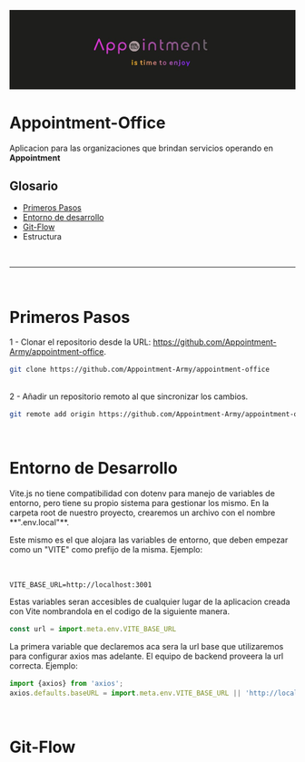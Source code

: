 ![alt text](./public/logo.jpeg)

# Appointment-Office
Aplicacion para las organizaciones que brindan servicios operando en **Appointment**

## Glosario
- [Primeros Pasos](#primeros-pasos)
- [Entorno de desarrollo](#entorno-de-desarrollo)
- [Git-Flow](#git-flow)
- Estructura

<br/>
<hr/>
<br/>

# Primeros Pasos

1 - Clonar el repositorio desde la URL: https://github.com/Appointment-Army/appointment-office.
```bash
git clone https://github.com/Appointment-Army/appointment-office
```
<br/>
2 - Añadir un repositorio remoto al que sincronizar los cambios.

```bash
git remote add origin https://github.com/Appointment-Army/appointment-office
```
<br/>

# Entorno de Desarrollo
<p>Vite.js no tiene compatibilidad con dotenv para manejo de variables de entorno, pero tiene su propio sistema para gestionar los mismo. En la carpeta root de nuestro proyecto, crearemos un archivo con el nombre **".env.local"**.</p>
<p>Este mismo es el que alojara las variables de entorno, que deben empezar como un "VITE" como prefijo de la misma. Ejemplo:</p>

<br/>

```
VITE_BASE_URL=http://localhost:3001
```
Estas variables seran accesibles de cualquier lugar de la aplicacion creada con Vite nombrandola en el codigo de la siguiente manera.
```javascript
const url = import.meta.env.VITE_BASE_URL
```
La primera variable que declaremos aca sera la url base que utilizaremos para configurar axios mas adelante. El equipo de backend proveera la url correcta.
Ejemplo:
```javascript
import {axios} from 'axios';
axios.defaults.baseURL = import.meta.env.VITE_BASE_URL || 'http://localhost:3001 '
```
<br/>

# Git-Flow
